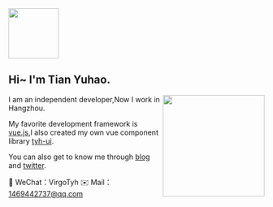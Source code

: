 <!-- <p align="center">
  <img height="99px" src="https://tianyuhao.cn/images/my.png">
</p>

<h1 align="center">Hi~ I'm Tian Yuhao.</h1>

<p align="center">I am an independent developer,Now I work in Hangzhou.</p>

<p align="center">My favorite development framework is <a href="https://v3.cn.vuejs.org" target="_back">vue.js</a>,I also created my own vue component library <a href="https://tianyuhao.cn/v3" target="_back">tyh-ui</a>.</p>

<p align="center">You can also get to know me through <a href="https://tianyuhao.cn/blog" target="_back">blog</a> and <a href="https://twitter.com/tyh20011" target="_back">twitter</a>.</p>

<p align="center">
  <a href="https://github.com/Tyh2001/tyh-ui2" target="_back">
    <img height="200px" src="https://github-readme-stats.vercel.app/api?username=Tyh2001">
  </a>
</p>
 -->
 
 <img height="99px" src="https://tianyuhao.cn/images/my.png">

## Hi~ I'm Tian Yuhao.

<a align="right" href="https://github.com/Tyh2001/tyh-ui" target="_back">
  <img align="right" height="200px" src="https://github-readme-stats.vercel.app/api?username=Tyh2001">
</a>

I am an independent developer,Now I work in Hangzhou.

My favorite development framework is [vue.js](https://v3.cn.vuejs.org),I also created my own vue component library [tyh-ui](https://github.com/Tyh2001/tyh-ui).

You can also get to know me through [blog](https://tianyuhao.cn/blog) and [twitter](https://twitter.com/tyh20011).

:speech_balloon: WeChat：VirgoTyh
:envelope: Mail：1469442737@qq.com
